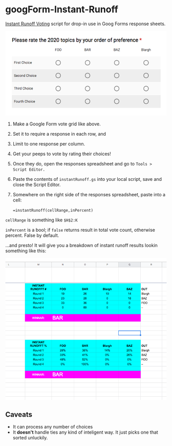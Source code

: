 # googForm-Instant-Runoff
[Instant Runoff Voting](https://en.wikipedia.org/wiki/Instant-runoff_voting) script for drop-in use in Goog Forms response sheets.

![Example](form.png)

1. Make a Google Form vote grid like above. 
1. Set it to require a response in each row, and
1. Limit to one response per column.
1. Get your peeps to vote by rating their choices!
1. Once they do, open the responses spreadsheet and go to `Tools > Script Editor.`
1. Paste the contents of `instantRunoff.gs` into your local script, save and close the Script Editor.
1. Somewhere on the right side of the responses spreadsheet, paste into a cell:

     ```=instantRunoff(cellRange,inPercent)```

`cellRange` is something like `$H$2:K`

`inPercent` is a bool; if `false` returns result in total vote count, otherwise percent. False by default.

...and presto! It will give you a breakdown of instant runoff results lookin something like this:

![Example](printout.png)

## Caveats

- It can process any number of choices
- It **doesn't** handle ties any kind of inteligent way. It just picks one that sorted unluckily. 
